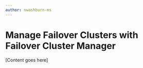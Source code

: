 ```yaml
---
author: nwashburn-ms
---
```


# Manage Failover Clusters with Failover Cluster Manager


[Content goes here]
